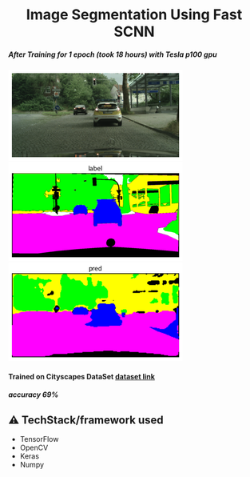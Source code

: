 <h1 align="center">Image Segmentation Using Fast SCNN</h1>

<h5> After Training for 1 epoch (took 18 hours) with Tesla p100 gpu </h5>
<img src="https://github.com/Akhil-Tony/Image_Segmentation-Fast_SCNN-Research-Paper-Custom-Build/blob/master/image1.png" >
<img src="https://github.com/Akhil-Tony/Image_Segmentation-Fast_SCNN-Research-Paper-Custom-Build/blob/master/label1.png" >
<img src="https://github.com/Akhil-Tony/Image_Segmentation-Fast_SCNN-Research-Paper-Custom-Build/blob/master/pred1.png" >

<h4> Trained on Cityscapes DataSet    <a href src="https://www.cityscapes-dataset.com/" >dataset link </a> </h4>
<h5>accuracy 69% </h5>

## :warning: TechStack/framework used
- TensorFlow
- OpenCV
- Keras
- Numpy
